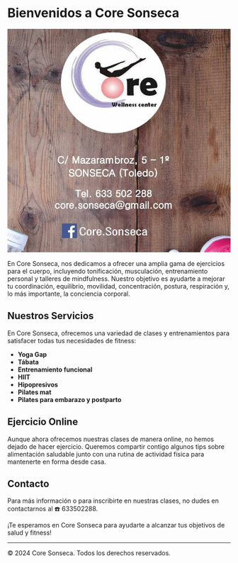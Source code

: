 # Bienvenidos a Core Sonseca

![Core Sonseca](images/CoreS.jpg)

En Core Sonseca, nos dedicamos a ofrecer una amplia gama de ejercicios para el cuerpo, incluyendo tonificación, musculación, entrenamiento personal y talleres de mindfulness. Nuestro objetivo es ayudarte a mejorar tu coordinación, equilibrio, movilidad, concentración, postura, respiración y, lo más importante, la conciencia corporal.

## Nuestros Servicios

En Core Sonseca, ofrecemos una variedad de clases y entrenamientos para satisfacer todas tus necesidades de fitness:

- **Yoga Gap**
- **Tábata**
- **Entrenamiento funcional**
- **HIIT**
- **Hipopresivos**
- **Pilates mat**
- **Pilates para embarazo y postparto**

## Ejercicio Online

Aunque ahora ofrecemos nuestras clases de manera online, no hemos dejado de hacer ejercicio. Queremos compartir contigo algunos tips sobre alimentación saludable junto con una rutina de actividad física para mantenerte en forma desde casa.

## Contacto

Para más información o para inscribirte en nuestras clases, no dudes en contactarnos al ☎️ 633502288.

¡Te esperamos en Core Sonseca para ayudarte a alcanzar tus objetivos de salud y fitness!

---

© 2024 Core Sonseca. Todos los derechos reservados.